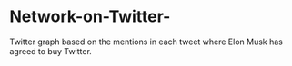 # Network-on-Twitter-
Twitter graph based on the mentions in each tweet where Elon Musk has agreed to buy Twitter.
